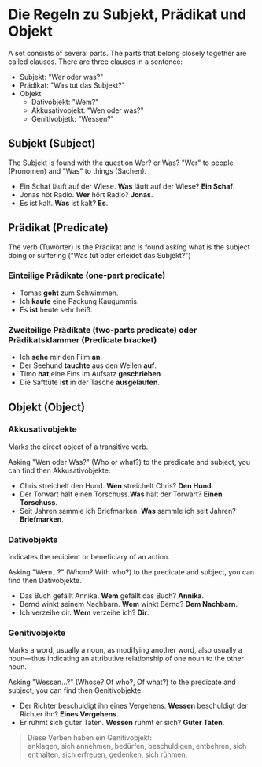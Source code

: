# Die Regeln zu Subjekt, Prädikat und Objekt

A set consists of several parts. The parts that belong closely together are called clauses. There are three clauses in a sentence:

- Subjekt: "Wer oder was?"
- Prädikat: "Was tut das Subjekt?"
- Objekt
    - Dativobjekt: "Wem?"
    - Akkusativobjekt: "Wen oder was?"
    - Genitivobjetk: "Wessen?"

## Subjekt (Subject)

The Subjekt is found with the question Wer? or Was? "Wer" to people (Pronomen) and "Was" to things (Sachen).

- Ein Schaf läuft auf der Wiese. **Was** läuft auf der Wiese? **Ein Schaf**.
- Jonas höt Radio. **Wer** hört Radio? **Jonas**.
- Es ist kalt. **Was** ist kalt? **Es**.

## Prädikat (Predicate)

The verb (Tuwörter) is the Prädikat and is found asking what is the subject doing or suffering ("Was tut oder erleidet das Subjekt?")

### Einteilige Prädikate (one-part predicate)

- Tomas **geht** zum Schwimmen.
- Ich **kaufe** eine Packung Kaugummis.
- Es **ist** heute sehr heiß.

### Zweiteilige Prädikate (two-parts predicate) oder Prädikatsklammer (Predicate bracket)

- Ich **sehe** mir den Film **an**.
- Der Seehund **tauchte** aus den Wellen **auf**.
- Timo **hat** eine Eins im Aufsatz **geschrieben**.
- Die Safttüte **ist** in der Tasche **ausgelaufen**.

## Objekt (Object)

### Akkusativobjekte

Marks the direct object of a transitive verb.

Asking "Wen oder Was?" (Who or what?) to the predicate and subject, you can find then Akkusativobjekte.

- Chris streichelt den Hund. **Wen** streichelt Chris? **Den Hund**.
- Der Torwart hält einen Torschuss.**Was** hält der Torwart? **Einen Torschuss**.
- Seit Jahren sammle ich Briefmarken. **Was** sammle ich seit Jahren? **Briefmarken**.

### Dativobjekte

Indicates the recipient or beneficiary of an action.

Asking "Wem...?" (Whom? With who?) to the predicate and subject, you can find then Dativobjekte.

- Das Buch gefällt Annika. **Wem** gefällt das Buch? **Annika**.
- Bernd winkt seinem Nachbarn. **Wem** winkt Bernd? **Dem Nachbarn**.
- Ich verzeihe dir. **Wem** verzeihe ich? **Dir**.

### Genitivobjekte

Marks a word, usually a noun, as modifying another word, also usually a noun—thus indicating an attributive relationship of one noun to the other noun.

Asking "Wessen...?" (Whose? Of who?, Of what?) to the predicate and subject, you can find then Genitivobjekte.

- Der Richter beschuldigt ihn eines Vergehens. **Wessen** beschuldigt der Richter ihn? **Eines Vergehens**.
- Er rühmt sich guter Taten. **Wessen** rühmt er sich? **Guter Taten**.

> Diese Verben haben ein Genitivobjekt:\
> anklagen, sich annehmen, bedürfen, beschuldigen, entbehren, sich enthalten, sich erfreuen, gedenken, sich rühmen.

